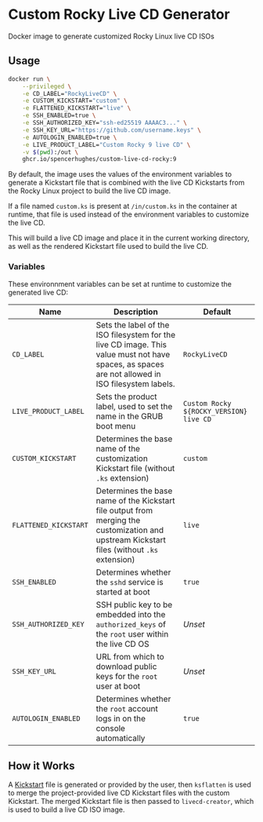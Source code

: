 # Custom Rocky Live CD Generator

Docker image to generate customized Rocky Linux live CD ISOs

## Usage

```bash
docker run \
    --privileged \
    -e CD_LABEL="RockyLiveCD" \
    -e CUSTOM_KICKSTART="custom" \
    -e FLATTENED_KICKSTART="live" \
    -e SSH_ENABLED=true \
    -e SSH_AUTHORIZED_KEY="ssh-ed25519 AAAAC3..." \
    -e SSH_KEY_URL="https://github.com/username.keys" \
    -e AUTOLOGIN_ENABLED=true \
    -e LIVE_PRODUCT_LABEL="Custom Rocky 9 live CD" \
    -v $(pwd):/out \
    ghcr.io/spencerhughes/custom-live-cd-rocky:9
```

By default, the image uses the values of the environment variables to generate
a Kickstart file that is combined with the live CD Kickstarts from the Rocky
Linux project to build the live CD image.

If a file named `custom.ks` is present at `/in/custom.ks` in the container at
runtime, that file is used instead of the environment variables to customize
the live CD.

This will build a live CD image and place it in the current working directory,
as well as the rendered Kickstart file used to build the live CD.

### Variables

These environnment variables can be set at runtime to customize the generated
live CD:

| Name | Description | Default |
| ---- | ----------- | ------- |
| `CD_LABEL` | Sets the label of the ISO filesystem for the live CD image. This value must not have spaces, as spaces are not allowed in ISO filesystem labels. | `RockyLiveCD` |
| `LIVE_PRODUCT_LABEL` | Sets the product label, used to set the name in the GRUB boot menu | `Custom Rocky ${ROCKY_VERSION} live CD` |
| `CUSTOM_KICKSTART` | Determines the base name of the customization Kickstart file (without `.ks` extension) | `custom` |
| `FLATTENED_KICKSTART` | Determines the base name of the Kickstart file output from merging the customization and upstream Kickstart files (without `.ks` extension) | `live` |
| `SSH_ENABLED` | Determines whether the `sshd` service is started at boot | `true` |
| `SSH_AUTHORIZED_KEY` | SSH public key to be embedded into the `authorized_keys` of the `root` user within the live CD OS | *Unset* |
| `SSH_KEY_URL` | URL from which to download public keys for the `root` user at boot | *Unset* |
| `AUTOLOGIN_ENABLED` | Determines whether the `root` account logs in on the console automatically | `true` |

## How it Works

A [Kickstart](https://docs.fedoraproject.org/en-US/fedora/f36/install-guide/appendixes/Kickstart_Syntax_Reference/)
file is generated or provided by the user, then `ksflatten` is used to merge
the project-provided live CD Kickstart files with the custom Kickstart. The
merged Kickstart file is then passed to `livecd-creator`, which is used to
build a live CD ISO image.
